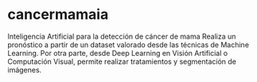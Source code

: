 # cancermamaia
Inteligencia Artificial para la detección de cáncer de mama
Realiza un pronóstico a partir de un dataset valorado desde las técnicas de Machine Learning.
Por otra parte, desde Deep Learning en Visión Artificial o Computación Visual, permite realizar tratamientos y segmentación de imágenes.
